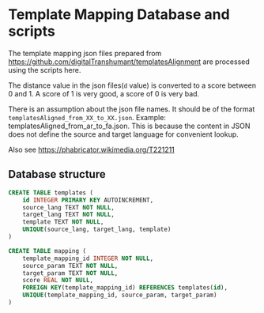 Template Mapping Database and scripts
=====================================

The template mapping json files prepared from https://github.com/digitalTranshumant/templatesAlignment
are processed using the scripts here.

The distance value in the json files(`d` value) is converted to a score between 0 and 1. A score of 1 is very good,
a score of 0 is very bad.

There is an assumption about the json file names. It should be of the format `templatesAligned_from_XX_to_XX.json`.
Example: templatesAligned_from_ar_to_fa.json. This is because the content in JSON does not define the source and target
language for convenient lookup.

Also see https://phabricator.wikimedia.org/T221211

Database structure
------------------

```sql
CREATE TABLE templates (
    id INTEGER PRIMARY KEY AUTOINCREMENT,
    source_lang TEXT NOT NULL,
    target_lang TEXT NOT NULL,
    template TEXT NOT NULL,
    UNIQUE(source_lang, target_lang, template)
)

CREATE TABLE mapping (
    template_mapping_id INTEGER NOT NULL,
    source_param TEXT NOT NULL,
    target_param TEXT NOT NULL,
    score REAL NOT NULL,
    FOREIGN KEY(template_mapping_id) REFERENCES templates(id),
    UNIQUE(template_mapping_id, source_param, target_param)
)
```
